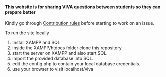 #### This website is for sharing VIVA questions between students so they can prepare better



Kindly go through [Contribution rules](/CONTRIBUTING.md) before starting to work on an issue.

To run the site locally
1. Install XAMPP and SQL
2. inside the XAMPP/htdocs folder clone this repository 
3. start the server on XAMPP and also start SQL.
4. import the provided database into SQL.
5. edit the config.php to contain your local database credentials.
6. use your browser to visit localhost/viva




 

  
